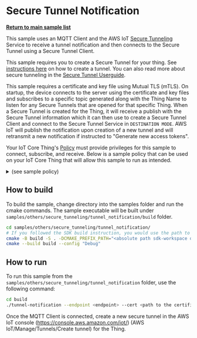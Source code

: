 # Secure Tunnel Notification

[**Return to main sample list**](../../README.md)

This sample uses an MQTT Client and the AWS IoT [Secure Tunneling](https://docs.aws.amazon.com/iot/latest/developerguide/secure-tunneling.html) Service to receive a tunnel notification and then connects to the Secure Tunnel using a Secure Tunnel Client.

This sample requires you to create a Secure Tunnel for your thing. See [instructions here](https://docs.aws.amazon.com/iot/latest/developerguide/secure-tunneling-tutorial.html) on how to create a tunnel. You can also read more about secure tunneling in the [Secure Tunnel Userguide](../../../documents/Secure_Tunnel_Userguide.md).

This sample requires a certificate and key file using Mutual TLS (mTLS). On startup, the device connects to the server using the certificate and key files and subscribes to a specific topic generated along with the Thing Name to listen for any Secure Tunnels that are opened for that specific Thing. When a Secure Tunnel is created for the Thing, it will receive a publish with the Secure Tunnel information which it can then use to create a Secure Tunnel Client and connect to the Secure Tunnel Service in `DESTINATION MODE`. AWS IoT will publish the notification upon creation of a new tunnel and will retransmit a new notification if instructed to "Generate new access tokens".

Your IoT Core Thing's [Policy](https://docs.aws.amazon.com/iot/latest/developerguide/iot-policies.html) must provide privileges for this sample to connect, subscribe, and receive. Below is a sample policy that can be used on your IoT Core Thing that will allow this sample to run as intended.

<details>
<summary>(see sample policy)</summary>
<pre>
{
  "Version": "2012-10-17",
  "Statement": [
    {
      "Effect": "Allow",
      "Action": [
        "iot:Publish",
        "iot:Receive"
      ],
      "Resource": [
        "arn:aws:iot:<b>region</b>:<b>account</b>:topic/$aws/things/<b>thing_name</b>/tunnels/notify"
      ]
    },
    {
      "Effect": "Allow",
      "Action": [
        "iot:Subscribe"
      ],
      "Resource": [
        "arn:aws:iot:<b>region</b>:<b>account</b>:topic/$aws/things/<b>thing_name</b>/tunnels/notify"
      ]
    },
    {
      "Effect": "Allow",
      "Action": [
        "iot:Connect"
      ],
      "Resource": [
        "arn:aws:iot:<b>region</b>:<b>account</b>:client/test-*"
      ]
    }
  ]
}
</pre>

Replace with the following with the data from your AWS account:
* `<region>`: The AWS IoT Core region where you created your AWS IoT Core thing you wish to use with this sample. For example `us-east-1`.
* `<account>`: Your AWS IoT Core account ID. This is the set of numbers in the top right next to your AWS account name when using the AWS IoT Core website.
* `<thingname>`: The name of your AWS IoT Core thing you want the device connection to be associated with

Note that in a real application, you may want to avoid the use of wildcards in your ClientID or use them selectively. Please follow best practices when working with AWS on production applications using the SDK. Also, for the purposes of this sample, please make sure your policy allows a client ID of `test-*` to connect or use `--client_id <client ID here>` to send the client ID your policy supports.

</details>

## How to build

To build the sample, change directory into the samples folder and run the cmake commands. The sample executable will be built under `samples/others/secure_tunneling/tunnel_notification/build` folder.
```sh
cd samples/others/secure_tunneling/tunnel_notification/
# If you followed the SDK build instruction, you would use the path to `sdk-workspace` folder for `CMAKE_PREFIX_PATH` here
cmake -B build -S . -DCMAKE_PREFIX_PATH="<absolute path sdk-workspace dir>" -DCMAKE_BUILD_TYPE="Debug" .
cmake --build build --config "Debug"
```

## How to run

To run this sample from the `samples/others/secure_tunneling/tunnel_notification` folder, use the following command:

```sh
cd build
./tunnel-notification --endpoint <endpoint> --cert <path to the certificate> --key <path to the private key> --thing_name <thing name>
```
Once the MQTT Client is connected, create a new secure tunnel in the AWS IoT console (https://console.aws.amazon.com/iot/) (AWS IoT/Manage/Tunnels/Create tunnel) for the Thing.

